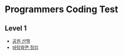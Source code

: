 # Programmers Coding Test
## Level 1
- [공원 산책](https://school.programmers.co.kr/learn/courses/30/lessons/172928)
- [바탕화면 정리](https://school.programmers.co.kr/learn/courses/30/lessons/161990)

